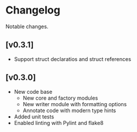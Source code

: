 # Changelog

Notable changes.

## [v0.3.1]

* Support struct declaratios and struct references

## [v0.3.0]

* New code base
  * New core and factory modules
  * New writer module with formatting options
  * Annotate code with modern type hints
* Added unit tests
* Enabled linting with Pylint and flake8
